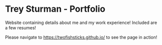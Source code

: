 # Trey Sturman - Portfolio 

Website containing details about me and my work experience! Included are a few resumes!

Please navigate to https://twofishsticks.github.io/ to see the page in action!